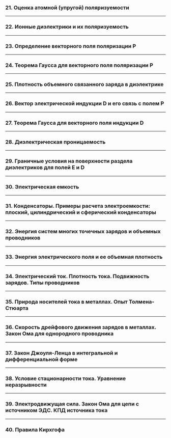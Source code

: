 ### 21. Оценка атомной (упругой) поляризуемости

---

### 22. Ионные диэлектрики и их поляризуемость

---

### 23. Определение векторного поля поляризации P

---

### 24. Теорема Гаусса для векторного поля поляризации P

---

### 25. Плотность объемного связанного заряда в диэлектрике

---

### 26. Вектор электрической индукции D и его связь с полем P

---

### 27. Теорема Гаусса для векторного поля индукции D

---

### 28. Диэлектрическая проницаемость 

---

### 29. Граничные условия на поверхности раздела диэлектриков для полей E и D

---

### 30. Электрическая емкость

---

### 31. Конденсаторы. Примеры расчета электроемкости: плоский, цилиндрический и сферический конденсаторы

---

### 32. Энергия систем многих точечных зарядов и объемных проводников

---

### 33. Энергия электрического поля и ее объемная плотность

---

### 34. Электрический ток. Плотность тока. Подвижность зарядов. Типы проводников

---

### 35. Природа носителей тока в металлах. Опыт Толмена-Стюарта

---

### 36. Скорость дрейфового движения зарядов в металлах. Закон Ома для однородного проводника

---

### 37. Закон Джоуля-Ленца в интегральной и дифференциальной форме

---

### 38. Условие стационарности тока. Уравнение неразрывности

---

### 39. Электродвижущая сила. Закон Ома для цепи с источником ЭДС. КПД источника тока

---

### 40. Правила Кирхгофа